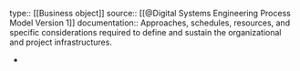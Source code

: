 type:: [[Business object]]
source:: [[@Digital Systems Engineering Process Model Version 1]]
documentation:: Approaches, schedules, resources, and specific considerations required to define and sustain the organizational and project infrastructures.

-